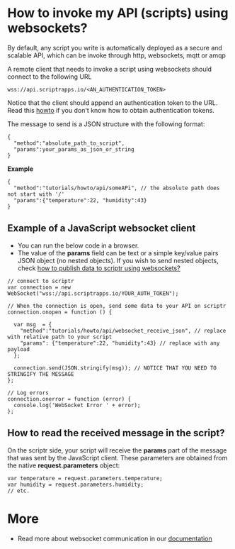 # How to invoke my API (scripts) using websockets?

By default, any script you write is automatically deployed as a secure and scalable API, which can be invoke through http, websockets, mqtt or amqp

A remote client that needs to invoke a script using websockets should connect to the following URL

```
wss://api.scriptrapps.io/<AN_AUTHENTICATION_TOKEN> 
```

Notice that the client should append an authentication token to the URL. Read this [howto](https://github.com/scriptrdotio/howto/blob/master/api/obtain_auth_token.md) if you don't know how to obtain authentication tokens.

The message to send is a JSON structure with the following format:

```
{
  "method":"absolute_path_to_script",
  "params":your_params_as_json_or_string
}
```

**Example**

```
{
  "method":"tutorials/howto/api/someAPi", // the absolute path does not start with '/'
  "params":{"temperature":22, "humidity":43}
}
```

## Example of a JavaScript websocket client

- You can run the below code in a browser.
- The value of the **params** field can be text or a simple key/value pairs JSON object (no nested objects). If you wish to send nested objects, check [how to publish data to scriptr using websockets?](https://github.com/scriptrdotio/howto/blob/master/publish_subscribe/publish_ws.md)

```
// connect to scriptr
var connection = new WebSocket("wss://api.scriptrapps.io/YOUR_AUTH_TOKEN");

// When the connection is open, send some data to your API on scriptr
connection.onopen = function () {
  
  var msg  = {
    "method":"tutorials/howto/api/websocket_receive_json", // replace with relative path to your script
    "params": {"temperature":22, "humidity":43} // replace with any payload
  };
  
  connection.send(JSON.stringify(msg)); // NOTICE THAT YOU NEED TO STRINGIFY THE MESSAGE
};

// Log errors
connection.onerror = function (error) {
  console.log('WebSocket Error ' + error);
};
```

## How to read the received message in the script?

On the scriptr side, your script will receive the **params** part of the message that was sent by the JavaScript client.
These parameters are obtained from the native **request.parameters** object:

```
var temperature = request.parameters.temperature;
var humidity = request.parameters.humidity;
// etc.
```

# More
- Read more about websocket communication in our [documentation](https://www.scriptr.io/documentation#documentation-realtimecommunicationReal-timeCommunication)
